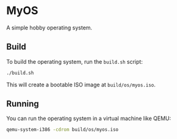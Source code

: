 # MyOS

A simple hobby operating system.

## Build

To build the operating system, run the `build.sh` script:

```sh
./build.sh
```

This will create a bootable ISO image at `build/os/myos.iso`.

## Running

You can run the operating system in a virtual machine like QEMU:

```sh
qemu-system-i386 -cdrom build/os/myos.iso
```
